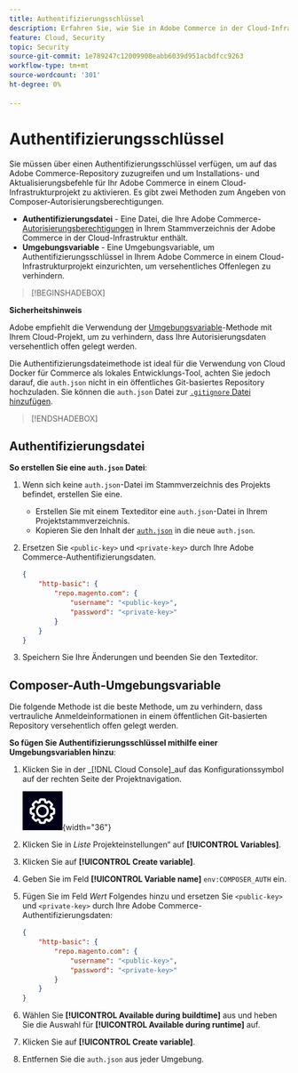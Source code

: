 ```yaml
---
title: Authentifizierungsschlüssel
description: Erfahren Sie, wie Sie in Adobe Commerce in der Cloud-Infrastruktur Authentifizierungsschlüssel auf ein Entwicklungsprojekt anwenden.
feature: Cloud, Security
topic: Security
source-git-commit: 1e789247c12009908eabb6039d951acbdfcc9263
workflow-type: tm+mt
source-wordcount: '301'
ht-degree: 0%

---
```


# Authentifizierungsschlüssel

Sie müssen über einen Authentifizierungsschlüssel verfügen, um auf das Adobe Commerce-Repository zuzugreifen und um Installations- und Aktualisierungsbefehle für Ihr Adobe Commerce in einem Cloud-Infrastrukturprojekt zu aktivieren. Es gibt zwei Methoden zum Angeben von Composer-Autorisierungsberechtigungen.

- **Authentifizierungsdatei** - Eine Datei, die Ihre Adobe Commerce-[Autorisierungsberechtigungen](https://experienceleague.adobe.com/docs/commerce-operations/installation-guide/prerequisites/authentication-keys.html) in Ihrem Stammverzeichnis der Adobe Commerce in der Cloud-Infrastruktur enthält.
- **Umgebungsvariable** - Eine Umgebungsvariable, um Authentifizierungsschlüssel in Ihrem Adobe Commerce in einem Cloud-Infrastrukturprojekt einzurichten, um versehentliches Offenlegen zu verhindern.

>[!BEGINSHADEBOX]

**Sicherheitshinweis**

Adobe empfiehlt die Verwendung der [Umgebungsvariable](#composer-auth-environment-variable)-Methode mit Ihrem Cloud-Projekt, um zu verhindern, dass Ihre Autorisierungsdaten versehentlich offen gelegt werden.

Die Authentifizierungsdateimethode ist ideal für die Verwendung von Cloud Docker für Commerce als lokales Entwicklungs-Tool, achten Sie jedoch darauf, die `auth.json` nicht in ein öffentliches Git-basiertes Repository hochzuladen. Sie können die `auth.json` Datei zur [`.gitignore` Datei hinzufügen](../project/file-structure.md#ignoring-files).

>[!ENDSHADEBOX]

## Authentifizierungsdatei

**So erstellen Sie eine `auth.json` Datei**:

1. Wenn sich keine `auth.json`-Datei im Stammverzeichnis des Projekts befindet, erstellen Sie eine.

   - Erstellen Sie mit einem Texteditor eine `auth.json`-Datei in Ihrem Projektstammverzeichnis.
   - Kopieren Sie den Inhalt der [`auth.json`](https://github.com/magento/magento2/blob/2.3/auth.json.sample) in die neue `auth.json`.

1. Ersetzen Sie `<public-key>` und `<private-key>` durch Ihre Adobe Commerce-Authentifizierungsdaten.

   ```json
   {
       "http-basic": {
           "repo.magento.com": {
               "username": "<public-key>",
               "password": "<private-key>"
           }
       }
   }
   ```

1. Speichern Sie Ihre Änderungen und beenden Sie den Texteditor.

## Composer-Auth-Umgebungsvariable

Die folgende Methode ist die beste Methode, um zu verhindern, dass vertrauliche Anmeldeinformationen in einem öffentlichen Git-basierten Repository versehentlich offen gelegt werden.

**So fügen Sie Authentifizierungsschlüssel mithilfe einer Umgebungsvariablen hinzu**:

1. Klicken Sie in der _[!DNL Cloud Console]_auf das Konfigurationssymbol auf der rechten Seite der Projektnavigation.

   ![Projekt konfigurieren](../../assets/icon-configure.png){width="36"}

1. Klicken Sie in _Liste_ Projekteinstellungen“ auf **[!UICONTROL Variables]**.

1. Klicken Sie auf **[!UICONTROL Create variable]**.

1. Geben Sie im Feld **[!UICONTROL Variable name]** `env:COMPOSER_AUTH` ein.

1. Fügen Sie im Feld _Wert_ Folgendes hinzu und ersetzen Sie `<public-key>` und `<private-key>` durch Ihre Adobe Commerce-Authentifizierungsdaten:

   ```json
   {
       "http-basic": {
           "repo.magento.com": {
               "username": "<public-key>",
               "password": "<private-key>"
           }
       }
   }
   ```

1. Wählen Sie **[!UICONTROL Available during buildtime]** aus und heben Sie die Auswahl für **[!UICONTROL Available during runtime]** auf.

1. Klicken Sie auf **[!UICONTROL Create variable]**.

1. Entfernen Sie die `auth.json` aus jeder Umgebung.
